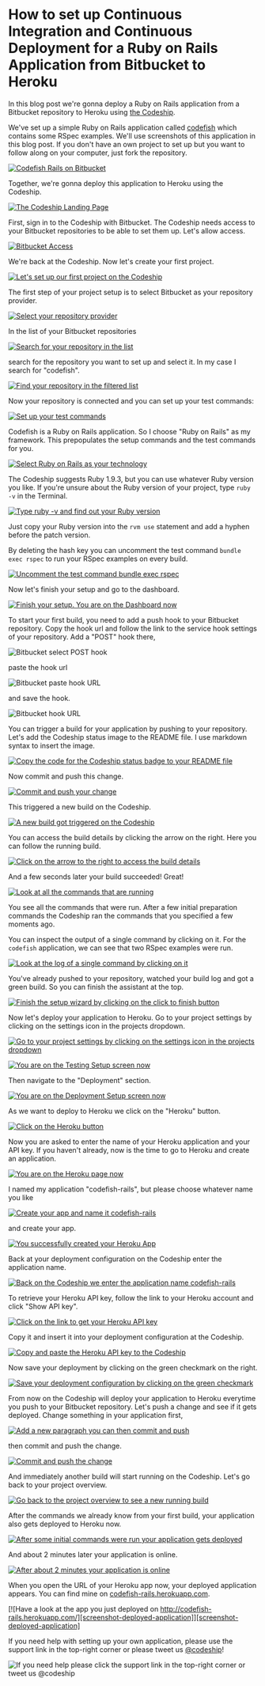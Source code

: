 How to set up Continuous Integration and Continuous Deployment for a Ruby on Rails Application from Bitbucket to Heroku
======================

In this blog post we're gonna deploy a Ruby on Rails application from a Bitbucket repository to Heroku using [the Codeship][codeship].

We've set up a simple Ruby on Rails application called [codefish][codefish-rails] which contains some RSpec examples. We'll use screenshots of this application in this blog post. If you don't have an own project to set up but you want to follow along on your computer, just fork the repository.

[![Codefish Rails on Bitbucket][screenshot-codefish-rails]][screenshot-codefish-rails]

Together, we're gonna deploy this application to Heroku using the Codeship.

[![The Codeship Landing Page][screenshot-codefish-landingpage]][screenshot-codefish-landingpage]

First, sign in to the Codeship with Bitbucket. The Codeship needs access to your Bitbucket repositories to be able to set them up. Let's allow access.

[![Bitbucket Access][screenshot-github-oauth]][screenshot-github-oauth]

We're back at the Codeship. Now let's create your first project.

[![Let's set up our first project on the Codeship][screenshot-codeship-welcome]][screenshot-codeship-welcome]

The first step of your project setup is to select Bitbucket as your repository provider.

[![Select your repository provider][screenshot-repo-provider-selection]][screenshot-repo-provider-selection]

In the list of your Bitbucket repositories

[![Search for your repository in the list][screenshot-repo-selection]][screenshot-repo-selection]

search for the repository you want to set up and select it. In my case I search for "codefish".

[![Find your repository in the filtered list][screenshot-repo-selection-filtered]][screenshot-repo-selection-filtered]

Now your repository is connected and you can set up your test commands:

[![Set up your test commands][screenshot-codeship-technology]][screenshot-codeship-technology]

Codefish is a Ruby on Rails application. So I choose "Ruby on Rails" as my framework. This prepopulates the setup commands and the test commands for you.

[![Select Ruby on Rails as your technology][screenshot-codeship-technology-rails]][screenshot-codeship-technology-rails]

The Codeship suggests Ruby 1.9.3, but you can use whatever Ruby version you like. If you're unsure about the Ruby version of your project, type `ruby -v` in the Terminal.

[![Type ruby -v and find out your Ruby version][screenshot-ruby-version]][screenshot-ruby-version]

Just copy your Ruby version into the `rvm use` statement and add a hyphen before the patch version.

By deleting the hash key you can uncomment the test command `bundle exec rspec` to run your RSpec examples on every build.

[![Uncomment the test command `bundle exec rspec`][screenshot-test-commands]][screenshot-test-commands]

Now let's finish your setup and go to the dashboard.

[![Finish your setup. You are on the Dashboard now][screenshot-codeship-dasboard]][screenshot-codeship-dasboard]

To start your first build, you need to add a push hook to your Bitbucket repository. Copy the hook url and follow the link to the service hook settings of your repository. Add a "POST" hook there,

![Bitbucket select POST hook](../screenshots/bitbucket/rails/select-post-hook.png)

paste the hook url

![Bitbucket paste hook URL](../screenshots/bitbucket/rails/paste-hook-url.png)

and save the hook.

![Bitbucket hook URL](../screenshots/bitbucket/rails/hook-added.png)

You can trigger a build for your application by pushing to your repository. Let's add the Codeship status image to the README file. I use markdown syntax to insert the image.

[![Copy the code for the Codeship status badge to your README file][screenshot-codeship-image]][screenshot-codeship-image]

Now commit and push this change.

[![Commit and push your change][screenshot-codeship-push]][screenshot-codeship-push]

This triggered a new build on the Codeship.

[![A new build got triggered on the Codeship][screenshot-first-build-running]][screenshot-first-build-running]

You can access the build details by clicking the arrow on the right. Here you can follow the running build.

[![Click on the arrow to the right to access the build details][screenshot-first-build-running-details]][screenshot-first-build-running-details]

And a few seconds later your build succeeded! Great!

[![Look at all the commands that are running][screenshot-first-build-finished]][screenshot-first-build-finished]

You see all the commands that were run. After a few initial preparation commands the Codeship ran the commands that you specified a few moments ago.

You can inspect the output of a single command by clicking on it. For the `codefish` application, we can see that two RSpec examples were run.

[![Look at the log of a single command by clicking on it][screenshot-build-log]][screenshot-build-log]

You've already pushed to your repository, watched your build log and got a green build. So you can finish the assistant at the top.

[![Finish the setup wizard by clicking on the click to finish button][screenshot-build-without-road-to-success]][screenshot-build-without-road-to-success]

Now let's deploy your application to Heroku. Go to your project settings by clicking on the settings icon in the projects dropdown.

[![Go to your project settings by clicking on the settings icon in the projects dropdown][screenshot-go-to-project-settings]][screenshot-go-to-project-settings]

[![You are on the Testing Setup screen now][screenshot-project-settings]][screenshot-project-settings]

Then navigate to the "Deployment" section.

[![You are on the Deployment Setup screen now][screenshot-deployment-settings]][screenshot-deployment-settings]

As we want to deploy to Heroku we click on the "Heroku" button.

[![Click on the Heroku button][screenshot-new-heroku-deployment]][screenshot-new-heroku-deployment]

Now you are asked to enter the name of your Heroku application and your API key. If you haven't already, now is the time to go to Heroku and create an application.

[![You are on the Heroku page now][screenshot-heroku-apps]][screenshot-heroku-apps]

I named my application "codefish-rails", but please choose whatever name you like

[![Create your app and name it codefish-rails][screenshot-create-heroku-app]][screenshot-create-heroku-app]

and create your app.

[![You successfully created your Heroku App][screenshot-heroku-app-created]][screenshot-heroku-app-created]

Back at your deployment configuration on the Codeship enter the application name.

[![Back on the Codeship we enter the application name codefish-rails][screenshot-heroku-deployment-name]][screenshot-heroku-deployment-name]

To retrieve your Heroku API key, follow the link to your Heroku account and click "Show API key".

[![Click on the link to get your Heroku API key][screenshot-show-api-key]][screenshot-show-api-key]

Copy it and insert it into your deployment configuration at the Codeship.

[![Copy and paste the Heroku API key to the Codeship][screenshot-complete-heroku-deployment]][screenshot-complete-heroku-deployment]

Now save your deployment by clicking on the green checkmark on the right.

[![Save your deployment configuration by clicking on the green checkmark][screenshot-saved-heroku-deployment]][screenshot-saved-heroku-deployment]

From now on the Codeship will deploy your application to Heroku everytime you push to your Bitbucket repository. Let's push a change and see if it gets deployed. Change something in your application first,

[![Add a new paragraph you can then commit and push][screenshot-added-paragraph]][screenshot-added-paragraph]

then commit and push the change.

[![Commit and push the change][screenshot-commit-and-push-paragraph]][screenshot-commit-and-push-paragraph]

And immediately another build will start running on the Codeship. Let's go back to your project overview.

[![Go back to the project overview to see a new running build][screenshot-deploy-build-started]][screenshot-deploy-build-started]

After the commands we already know from your first build, your application also gets deployed to Heroku now.

[![After some initial commands were run your application gets deployed][screenshot-build-deployment]][screenshot-build-deployment]

And about 2 minutes later your application is online.

[![After about 2 minutes your application is online][screenshot-build-deployment-complete]][screenshot-build-deployment-complete]

When you open the URL of your Heroku app now, your deployed application appears. You can find mine on [codefish-rails.herokuapp.com][codefish-rails-live].

[![Have a look at the app you just deployed on http://codefish-rails.herokuapp.com/][screenshot-deployed-application]][screenshot-deployed-application]

If you need help with setting up your own application, please use the support link in the top-right corner or please tweet us [@codeship][codeship-twitter]!

![If you need help please click the support link in the top-right corner or tweet us @codeship][screenshot-build-deployment-complete]

 [codeship]: https://www.codeship.io/
 [codeship-twitter]: http://www.twitter.com/codeship
 [codefish-rails]: https://github.com/codeship-tutorials/codefish-rails
 [codefish-rails-live]: http://codefish-rails.herokuapp.com
 [screenshot-codefish-rails]: ../../../screenshots/bitbucket/rails/codefish-rails.png
 [screenshot-codefish-landingpage]: ../../../screenshots/codeship-landingpage.png
 [screenshot-github-oauth]: ../../../screenshots/bitbucket/oauth.png
 [screenshot-codeship-welcome]: ../../../screenshots/codeship-welcome.png
 [screenshot-repo-provider-selection]: ../../../screenshots/bitbucket/repo-provider-selection.png
 [screenshot-repo-selection]: ../../../screenshots/repo-selection.png
 [screenshot-repo-selection-filtered]: ../../../screenshots/rails/repo-selection-filtered.png
 [screenshot-codeship-technology]: ../../../screenshots/codeship-technology.png
 [screenshot-codeship-technology-rails]: ../../../screenshots/rails/codeship-technology.png
 [screenshot-ruby-version]: ../../../screenshots/rails/ruby-version.png
 [screenshot-test-commands]: ../../../screenshots/rails/test-commands.png
 [screenshot-codeship-dasboard]: ../../../screenshots/bitbucket/rails/codeship-dashboard.png
 [screenshot-codeship-image]: ../../../screenshots/rails/codeship-image.png
 [screenshot-codeship-push]: ../../../screenshots/bitbucket/rails/push.png
 [screenshot-first-build-running]: ../../../screenshots/rails/first-build-running.png
 [screenshot-first-build-running-details]: ../../../screenshots/bitbucket/rails/first-build-running-details.png
 [screenshot-first-build-finished]: ../../../screenshots/bitbucket/rails/first-build-finished.png
 [screenshot-build-log]: ../../../screenshots/bitbucket/rails/build-log.png
 [screenshot-build-without-road-to-success]: ../../../bitbucket/rails/screenshots/build-without-road-to-success.png
 [screenshot-go-to-project-settings]: ../../../screenshots/bitbucket/rails/go-to-project-settings.png
 [screenshot-project-settings]: ../../../screenshots/rails/project-settings.png
 [screenshot-deployment-settings]: ../../../screenshots/rails/deployment-settings.png
 [screenshot-new-heroku-deployment]: ../../../screenshots/rails/heroku/new-deployment.png
 [screenshot-heroku-apps]: ../../../screenshots/heroku/heroku-apps.png
 [screenshot-create-heroku-app]: ../../../screenshots/heroku/create-heroku-app.png
 [screenshot-heroku-app-created]: ../../../screenshots/heroku/heroku-app-created.png
 [screenshot-heroku-deployment-name]: ../../../screenshots/rails/heroku/heroku-deployment-name.png
 [screenshot-show-api-key]: ../../../screenshots/heroku/show-api-key.png
 [screenshot-complete-heroku-deployment]: ../../../screenshots/rails/heroku/complete-deployment.png
 [screenshot-saved-heroku-deployment]: ../../../screenshots/rails/heroku/saved-deployment.png
 [screenshot-added-paragraph]: ../../../screenshots/rails/added-paragraph.png
 [screenshot-commit-and-push-paragraph]: ../../../screenshots/bitbucket/push/commit-and-push-paragraph.png
 [screenshot-deploy-build-started]: ../../../screenshots/rails/deploy-build-started.png
 [screenshot-build-deployment]: ../../../screenshots/rails/heroku/build-deployment.png
 [screenshot-build-deployment-complete]: ../../../screenshots/rails/heroku/build-deployment-complete.png
 [screenshot-deployed-application]: ../../../screenshots/rails/heroku/deployed-application.png
